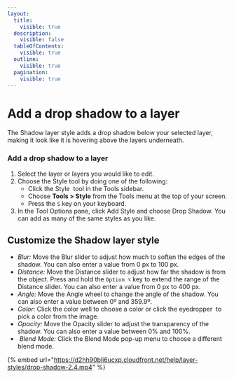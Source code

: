 ```yaml
---
layout:
  title:
    visible: true
  description:
    visible: false
  tableOfContents:
    visible: true
  outline:
    visible: true
  pagination:
    visible: true
---
```


# Add a drop shadow to a layer

The Shadow layer style adds a drop shadow below your selected layer, making it look like it is hovering above the layers underneath.

### Add a drop shadow to a layer

1. Select the layer or layers you would like to edit.
2. Choose the Style tool by doing one of the following:
   * Click the Style <img src="https://help.pixelmator.com/pixelmator-pro/3.5/assets/English/1576511015000.png" alt="" data-size="line"> tool in the Tools sidebar.
   * Choose **Tools > Style** from the Tools menu at the top of your screen.
   * Press the `S` key on your keyboard.
3. In the Tool Options pane, click Add Style and choose Drop Shadow. You can add as many of the same styles as you like.

## Customize the Shadow layer style

* _Blur:_ Move the Blur slider to adjust how much to soften the edges of the shadow. You can also enter a value from 0 px to 100 px.
* _Distance:_ Move the Distance slider to adjust how far the shadow is from the object. Press and hold the `Option ⌥` key to extend the range of the Distance slider. You can also enter a value from 0 px to 400 px.
* _Angle:_ Move the Angle wheel to change the angle of the shadow. You can also enter a value between 0º and 359.9º.
* _Color:_ Click the color well to choose a color or click the eyedropper <img src="https://help.pixelmator.com/pixelmator-pro/3.5/assets/English/1588174408000.png" alt="" data-size="line"> to pick a color from the image.
* _Opacity:_ Move the Opacity slider to adjust the transparency of the shadow. You can also enter a value between 0% and 100%.
*  _Blend Mode:_ Click the Blend Mode pop-up menu to choose a different blend mode.

{% embed url="https://d2hh90bli6ucxp.cloudfront.net/help/layer-styles/drop-shadow-2.4.mp4" %}
